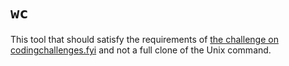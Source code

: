 # `wc`

This tool that should satisfy the requirements of [the challenge on
codingchallenges.fyi](https://codingchallenges.fyi/challenges/challenge-wc) and
not a full clone of the Unix command.
